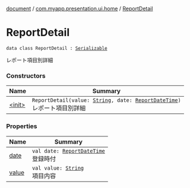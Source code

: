 [document](../../index.md) / [com.myapp.presentation.ui.home](../index.md) / [ReportDetail](./index.md)

# ReportDetail

`data class ReportDetail : `[`Serializable`](https://developer.android.com/reference/java/io/Serializable.html)

レポート項目別詳細

### Constructors

| Name | Summary |
|---|---|
| [&lt;init&gt;](-init-.md) | `ReportDetail(value: `[`String`](https://kotlinlang.org/api/latest/jvm/stdlib/kotlin/-string/index.html)`, date: `[`ReportDateTime`](../../com.myapp.domain.model.value/-report-date-time/index.md)`)`<br>レポート項目別詳細 |

### Properties

| Name | Summary |
|---|---|
| [date](date.md) | `val date: `[`ReportDateTime`](../../com.myapp.domain.model.value/-report-date-time/index.md)<br>登録時付 |
| [value](value.md) | `val value: `[`String`](https://kotlinlang.org/api/latest/jvm/stdlib/kotlin/-string/index.html)<br>項目内容 |
